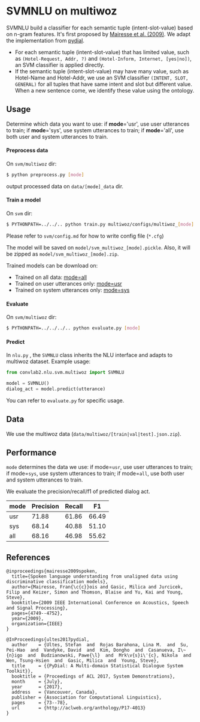 # SVMNLU on multiwoz

SVMNLU build a classifier for each semantic tuple (intent-slot-value) based on n-gram features. It's first proposed by [Mairesse et al. (2009)](http://mairesse.s3.amazonaws.com/research/papers/icassp09-final.pdf). We adapt the implementation from [pydial](https://bitbucket.org/dialoguesystems/pydial/src/master/semi/CNetTrain/).

- For each semantic tuple (intent-slot-value) that has limited value, such as `(Hotel-Request, Addr, ?)` and `(Hotel-Inform, Internet, [yes|no])`, an SVM classifier is applied directly.
- If the semantic tuple (intent-slot-value) may have many value, such as Hotel-Name and Hotel-Addr, we use an SVM classifier `(INTENT, SLOT, GENERAL)` for all tuples that have same intent and slot but different value. When a new sentence come, we identify these value using the ontology.

## Usage

Determine which data you want to use: if **mode**='usr', use user utterances to train; if **mode**='sys', use system utterances to train; if **mode**='all', use both user and system utterances to train.

#### Preprocess data

On `svm/multiwoz` dir:

```sh
$ python preprocess.py [mode]
```

output processed data on `data/[mode]_data` dir.

#### Train a model

On `svm` dir:

```sh
$ PYTHONPATH=../../.. python train.py multiwoz/configs/multiwoz_[mode].cfg
```

Please refer to `svm/config.md` for how to write config file (`*.cfg`)

The model will be saved on `model/svm_multiwoz_[mode].pickle`. Also, it will be zipped as `model/svm_multiwoz_[mode].zip`. 

Trained models can be download on: 

- Trained on all data: [mode=all](https://convlab.blob.core.windows.net/convlab-2/svm_multiwoz_all.zip)
- Trained on user utterances only: [mode=usr](https://convlab.blob.core.windows.net/convlab-2/svm_multiwoz_usr.zip)
- Trained on system utterances only: [mode=sys](https://convlab.blob.core.windows.net/convlab-2/svm_multiwoz_usr.zip)

#### Evaluate

On `svm/multiwoz` dir:

```sh
$ PYTHONPATH=../../../.. python evaluate.py [mode]
```

#### Predict

In `nlu.py` , the `SVMNLU` class inherits the NLU interface and adapts to multiwoz dataset. Example usage:

```python
from convlab2.nlu.svm.multiwoz import SVMNLU

model = SVMNLU()
dialog_act = model.predict(utterance)
```

You can refer to `evaluate.py` for specific usage.

## Data

We use the multiwoz data (`data/multiwoz/[train|val|test].json.zip`).

## Performance

`mode` determines the data we use: if mode=`usr`, use user utterances to train; if mode=`sys`, use system utterances to train; if mode=`all`, use both user and system utterances to train.

We evaluate the precision/recall/f1 of predicted dialog act.

| mode | Precision | Recall | F1    |
| ---- | --------- | ------ | ----- |
| usr  | 71.88     | 61.86  | 66.49 |
| sys  | 68.14     | 40.88  | 51.10 |
| all  | 68.16     | 46.98  | 55.62 |



## References

```
@inproceedings{mairesse2009spoken,
  title={Spoken language understanding from unaligned data using discriminative classification models},
  author={Mairesse, Fran{\c{c}}ois and Gasic, Milica and Jurcicek, Filip and Keizer, Simon and Thomson, Blaise and Yu, Kai and Young, Steve},
  booktitle={2009 IEEE International Conference on Acoustics, Speech and Signal Processing},
  pages={4749--4752},
  year={2009},
  organization={IEEE}
}

@InProceedings{ultes2017pydial,
  author    = {Ultes, Stefan  and  Rojas Barahona, Lina M.  and  Su, Pei-Hao  and  Vandyke, David  and  Kim, Dongho  and  Casanueva, I\~{n}igo  and  Budzianowski, Pawe{\l}  and  Mrk\v{s}i\'{c}, Nikola  and  Wen, Tsung-Hsien  and  Gasic, Milica  and  Young, Steve},
  title     = {{PyDial: A Multi-domain Statistical Dialogue System Toolkit}},
  booktitle = {Proceedings of ACL 2017, System Demonstrations},
  month     = {July},
  year      = {2017},
  address   = {Vancouver, Canada},
  publisher = {Association for Computational Linguistics},
  pages     = {73--78},
  url       = {http://aclweb.org/anthology/P17-4013}
}
```


